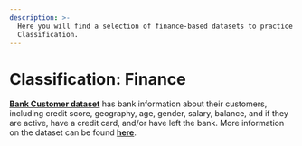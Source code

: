 ```yaml
---
description: >-
  Here you will find a selection of finance-based datasets to practice
  Classification.
---
```


# Classification: Finance

[**Bank Customer dataset**](https://github.com/DecodedCo/datastore/raw/master/data/bank-customers.zip) has bank information about their customers, including credit score, geography, age, gender, salary, balance, and if they are active, have a credit card, and/or have left the bank. More information on the dataset can be found [**here**](https://www.kaggle.com/santoshd3/bank-customers).

